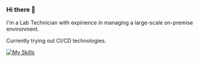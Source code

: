 ### Hi there 👋

I'm a Lab Technician with expirience in managing a large-scale on-premise environment. 

Currently trying out CI/CD technologies.

[![My Skills](https://skillicons.dev/icons?i=jenkins,gitlab,kubernetes,docker,gcp,aws,python,bash,powershell,ansible)](https://skillicons.dev)
